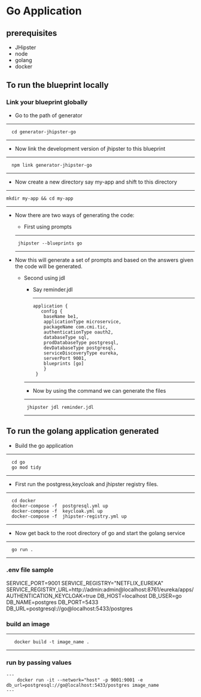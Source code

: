 # Go Application

## prerequisites
 + JHipster
 + node
 + golang
 + docker

## To run the blueprint locally

 ### Link your blueprint globally
  - Go to the path of generator
  --- 
      cd generator-jhipster-go
  ---
  - Now link the development version of jhipster to this blueprint
  ---
      npm link generator-jhipster-go
  ---
  - Now create a new directory say my-app and shift to this directory
  ---
    mkdir my-app && cd my-app
  ---
  - Now there are two ways of generating the code:
    + First using prompts

     ---
         jhipster --blueprints go
     ---  

   + Now this will generate a set of prompts and based on the answers given the code will be generated.
    
     + Second using jdl

       + Say reminder.jdl

         ---
             application {
                config {
                 baseName be1,
                 applicationType microservice,
                 packageName com.cmi.tic,
                 authenticationType oauth2,
                 databaseType sql,
                 prodDatabaseType postgresql,
                 devDatabaseType postgresql,
                 serviceDiscoveryType eureka,
                 serverPort 9001,
                 blueprints [go]
                 } 
              }
        ---

        + Now by using the command we can generate the files 

        ---
            jhipster jdl reminder.jdl
        ---
 ## To run the golang application generated

  + Build the go application 
  ---
      cd go
      go mod tidy
  ---
  + First run the postgress,keycloak and jhipster registry files.
  ---
      cd docker
      docker-compose -f  postgresql.yml up     
      docker-compose -f  keycloak.yml up     
      docker-compose -f  jhipster-registry.yml up     
  ---
  + Now get back to the root directory of go and start the golang service 
  ---
      go run .
  ---
  
### .env file sample  
SERVICE_PORT=9001
SERVICE_REGISTRY="NETFLIX_EUREKA"
SERVICE_REGISTRY_URL=http://admin:admin@localhost:8761/eureka/apps/
AUTHENTICATION_KEYCLOAK=true
DB_HOST=localhost
DB_USER=go
DB_NAME=postgres 
DB_PORT=5433
DB_URL=postgresql://go@localhost:5433/postgres

### build an image 
   ---
       docker build -t image_name .
   ---
### run by passing values 
    ---
        docker run -it --network="host" -p 9001:9001 -e db_url=postgresql://go@localhost:5433/postgres image_name 
    ---